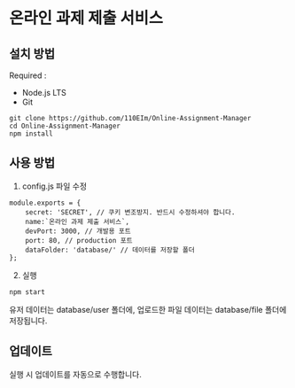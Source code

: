 # 온라인 과제 제출 서비스

## 설치 방법

Required :
* Node.js LTS
* Git

```
git clone https://github.com/110EIm/Online-Assignment-Manager
cd Online-Assignment-Manager
npm install
```

## 사용 방법

1. config.js 파일 수정

```
module.exports = {
	secret: 'SECRET', // 쿠키 변조방지. 반드시 수정하셔야 합니다.
	name:`온라인 과제 제출 서비스`,
	devPort: 3000, // 개발용 포트
	port: 80, // production 포트
	dataFolder: 'database/' // 데이터를 저장할 폴더
};
```

2. 실행

```
npm start
```

유저 데이터는 database/user 폴더에, 업로드한 파일 데이터는 database/file 폴더에 저장됩니다.

## 업데이트

실행 시 업데이트를 자동으로 수행합니다.